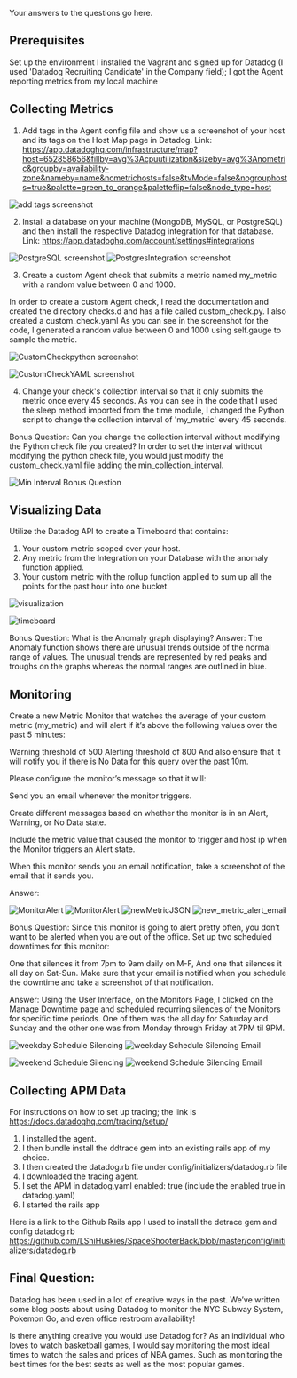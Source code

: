 Your answers to the questions go here.
## Prerequisites
Set up the environment
I installed the Vagrant and signed up for Datadog (I used 'Datadog Recruiting Candidate' in the Company field); I got the Agent reporting metrics from my local machine

## Collecting Metrics
1. Add tags in the Agent config file and show us a screenshot of your host and its tags on the Host Map page in Datadog.
Link: https://app.datadoghq.com/infrastructure/map?host=652858656&fillby=avg%3Acpuutilization&sizeby=avg%3Anometric&groupby=availability-zone&nameby=name&nometrichosts=false&tvMode=false&nogrouphosts=true&palette=green_to_orange&paletteflip=false&node_type=host

![add tags screenshot](./assets/tags.png)

2. Install a database on your machine (MongoDB, MySQL, or PostgreSQL) and then install the respective Datadog integration for that database.
Link: https://app.datadoghq.com/account/settings#integrations

![PostgreSQL screenshot](./assets/PostgreSQL.png)
![PostgresIntegration screenshot](./assets/PostgresIntegration.png)

3. Create a custom Agent check that submits a metric named my_metric with a random value between 0 and 1000.

In order to create a custom Agent check, I read the documentation and created the directory checks.d and has a file called custom_check.py. I also created a custom_check.yaml
As you can see in the screenshot for the code, I generated a random value between 0 and 1000 using self.gauge to sample the metric.

![CustomCheckpython screenshot](./assets/CustomCheckPY.png)

![CustomCheckYAML screenshot](./assets/CustomCheckYAML.png)

4. Change your check's collection interval so that it only submits the metric once every 45 seconds.
As you can see in the code that I used the sleep method imported from the time module, I changed the Python script to change the collection interval of 'my_metric' every 45 seconds.

Bonus Question:
Can you change the collection interval without modifying the Python check file you created?
In order to set the interval without modifying the python check file, you would just modify the custom_check.yaml file adding the min_collection_interval.

![Min Interval Bonus Question](./assets/MinIntervalBonusQuestion.png)

## Visualizing Data
Utilize the Datadog API to create a Timeboard that contains:
1. Your custom metric scoped over your host.
2. Any metric from the Integration on your Database with the anomaly function applied.
3. Your custom metric with the rollup function applied to sum up all the points for the past hour into one bucket.

![visualization](./assets/Visualization.png)

![timeboard](./assets/apiTimeBoard.rb)

Bonus Question: What is the Anomaly graph displaying?
Answer: The Anomaly function shows there are unusual trends outside of the normal range of values.
The unusual trends are represented by red peaks and troughs on the graphs whereas the normal ranges are outlined in blue.


## Monitoring
Create a new Metric Monitor that watches the average of your custom metric (my_metric) and will alert if it’s above the following values over the past 5 minutes:

Warning threshold of 500
Alerting threshold of 800
And also ensure that it will notify you if there is No Data for this query over the past 10m.

Please configure the monitor’s message so that it will:

Send you an email whenever the monitor triggers.

Create different messages based on whether the monitor is in an Alert, Warning, or No Data state.

Include the metric value that caused the monitor to trigger and host ip when the Monitor triggers an Alert state.

When this monitor sends you an email notification, take a screenshot of the email that it sends you.

Answer:

![MonitorAlert](./assets/MonitorAlert.png)
![MonitorAlert](./assets/MonitorAlert2.png)
![newMetricJSON](./assets/newMetricJSON.png)
![new_metric_alert_email](./assets/new_metric_alert_email.png)


Bonus Question: Since this monitor is going to alert pretty often, you don’t want to be alerted when you are out of the office. Set up two scheduled downtimes for this monitor:

One that silences it from 7pm to 9am daily on M-F,
And one that silences it all day on Sat-Sun.
Make sure that your email is notified when you schedule the downtime and take a screenshot of that notification.

Answer: Using the User Interface, on the Monitors Page, I clicked on the Manage Downtime page and scheduled recurring silences of the Monitors for specific time periods.
One of them was the all day for Saturday and Sunday and the other one was from Monday through Friday at 7PM til 9PM.

![weekday Schedule Silencing](./assets/weekdayScheduleSilencing.png)
![weekday Schedule Silencing Email](./assets/weekdayScheduleSilencingEmail.png)

![weekend Schedule Silencing](./assets/weekendScheduleSilencing.png)
![weekend Schedule Silencing Email](./assets/weekendScheduleSilencingEmail.png)


## Collecting APM Data

For instructions on how to set up tracing; the link is https://docs.datadoghq.com/tracing/setup/

1. I installed the agent.
2. I then bundle install the ddtrace gem into an existing rails app of my choice.
3. I then created the datadog.rb file under config/initializers/datadog.rb file
4. I downloaded the tracing agent.
5. I set the APM in datadog.yaml enabled: true
(include the enabled true in datadog.yaml)
6. I started the rails app

Here is a link to the Github Rails app I used to install the detrace gem and config datadog.rb
https://github.com/LShiHuskies/SpaceShooterBack/blob/master/config/initializers/datadog.rb


## Final Question:
Datadog has been used in a lot of creative ways in the past. We’ve written some blog posts about using Datadog to monitor the NYC Subway System, Pokemon Go, and even office restroom availability!

Is there anything creative you would use Datadog for?
As an individual who loves to watch basketball games, I would say monitoring the most ideal times to watch the sales and prices of NBA games. Such as monitoring the best times for the best seats as well as the most popular games.
